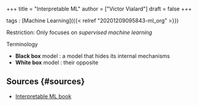 +++
title = "Interpretable ML"
author = ["Victor Vialard"]
draft = false
+++

tags
: [Machine Learning]({{< relref "20201209095843-ml_org" >}})

Restriction: Only focuses on _supervised machine learning_

Terminology

- **Black box** model : a model that hides its internal mechanisms
- **White box** model : their opposite

## Sources {#sources}

- [Interpretable ML book](https://christophm.github.io/interpretable-ml-book)
